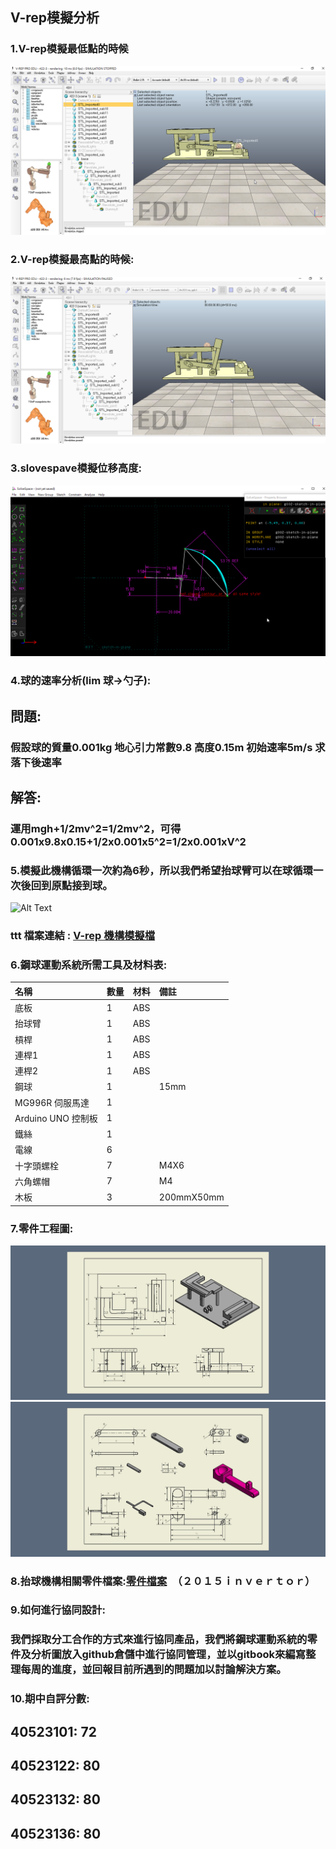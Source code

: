## V-rep模擬分析

### 1.V-rep模擬最低點的時候

![](/assets/最低點.png)

### 2.V-rep模擬最高點的時候:

![](/assets/最高點.png)

### 3.slovespave模擬位移高度:

![](/assets/slovespace模擬位移.png)

### 4.球的速率分析\(lim 球-&gt;勺子\):

## 問題:

### 假設球的質量0.001kg 地心引力常數9.8 高度0.15m 初始速率5m/s 求落下後速率

## 解答:

### 運用mgh+1/2mv^2=1/2mv^2，可得0.001x9.8x0.15+1/2x0.001x5^2=1/2x0.001xV^2

### 5.模擬此機構循環一次約為6秒，所以我們希望抬球臂可以在球循環一次後回到原點接到球。

![Alt Text](https://i.imgur.com/Zw87bn8.gif)
### ttt 檔案連結 : [V-rep 機構模擬檔](https://github.com/s40523136/cd2018/blob/master/vrep/666.ttt)

### 6.鋼球運動系統所需工具及材料表:

| 名稱 | 數量 | 材料 | 備註 |
| :--- | :--- | :--- | :--- |
| 底板 | 1 | ABS |  |
| 抬球臂 | 1 | ABS |  |
| 槓桿 | 1 | ABS |  |
| 連桿1 | 1 | ABS |  |
| 連桿2 | 1 | ABS |  |
| 鋼球 | 1 |  | 15mm |
| MG996R 伺服馬達 | 1 |  |  |
| Arduino UNO 控制板 | 1 |  |  |
| 鐵絲 | 1 |  |  |
| 電線 | 6 |  |  |
| 十字頭螺栓 | 7 |  | M4X6 |
| 六角螺帽 | 7 |  | M4 |
| 木板 | 3 |  | 200mmX50mm |

### 7.零件工程圖:

![](/assets/Image_123b597.jpg)  
![](/assets/Image_f606782.jpg)

### 8.抬球機構相關零件檔案:[零件檔案](https://github.com/s40523101/cd2018/blob/master/電腦輔助設計/)　（２０１５ｉｎｖｅｒｔｏｒ）

### 9.如何進行協同設計:

### 我們採取分工合作的方式來進行協同產品，我們將鋼球運動系統的零件及分析圖放入github倉儲中進行協同管理，並以gitbook來編寫整理每周的進度，並回報目前所遇到的問題加以討論解決方案。

### 10.期中自評分數:

## 40523101: 72

## 40523122: 80

## 40523132: 80

## 40523136: 80



